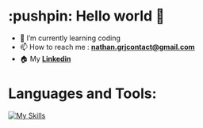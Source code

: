  <h1> :pushpin: Hello world 👋 </h1>

- :palm_tree: I’m currently learning coding
- 📫 How to reach me : <strong>nathan.grjcontact@gmail.com</strong>
- :house: My <strong><a href="https://www.linkedin.com/in/nathan-guerroudj-495747254/">Linkedin</a></strong>



<h1><strong>Languages and Tools:</strong></h1>

[![My Skills](https://skillicons.dev/icons?i=vscode,js,html,css,php,mysql,git,wordpress,figma&theme=light,bootstrap)](https://skillicons.dev)

